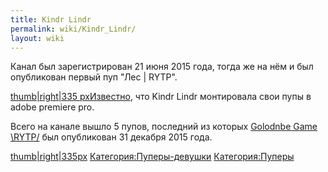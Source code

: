 ```yaml
---
title: Kindr Lindr
permalink: wiki/Kindr_Lindr/
layout: wiki
---
```


Канал был зарегистрирован 21 июня 2015 года, тогда же на нём и был
опубликован первый пуп "Лес \| RYTP".

[thumb\|right\|335 pxИзвестно](Файл:Лес_RYTP "wikilink"), что Kindr
Lindr монтировала свои пупы в adobe premiere pro.

Всего на канале вышло 5 пупов, последний из которых [Golodnbe Game
\\RYTP/](https://www.youtube.com/watch?v=cdAIGt8ytYY) был опубликован 31
декабря 2015 года.

[thumb\|right\|335px](Файл:GolodnbIe_Game_\RYTP-0 "wikilink")
[Категория:Пуперы-девушки](Категория:Пуперы-девушки "wikilink")
[Категория:Пуперы](Категория:Пуперы "wikilink")
